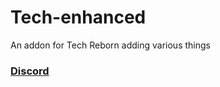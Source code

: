 # Tech-enhanced
An addon for Tech Reborn adding various things

### [Discord](https://discord.gg/82Qfj3FPY2)
